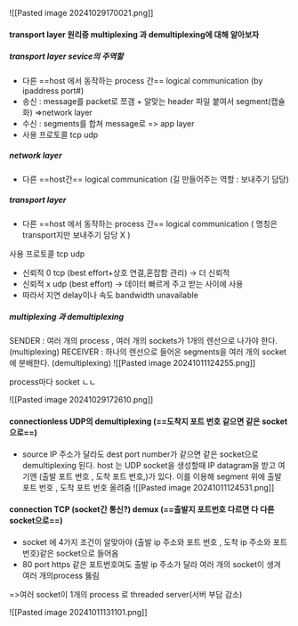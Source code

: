 ![[Pasted image 20241029170021.png]]
#### transport layer 원리중 multiplexing 과 demultiplexing에 대해 알아보자

##### transport layer sevice의 주역할
- 다른 ==host 에서 동작하는 process 간== logical communication (by ipaddress port#)
- 송신 : message를 packet로 쪼갬 + 알맞는 header 파일 붙여서 segment(캡슐화) =>network layer
- 수신 : segments를 합쳐 message로 => app layer
- 사용 프로토콜 tcp udp
##### network layer
- 다른 ==host간== logical communication (길 만들어주는 역할 : 보내주기 담당)
##### transport layer 
- 다른 ==host 에서 동작하는 process 간== logical communication ( 명칭은 transport지만 보내주기 담당 X )

사용 프로토콜 tcp udp
- 신뢰적 0 tcp (best effort+상호 연결,혼잡함 관리) -> 더 신뢰적
- 신뢰적 x udp (best effort) -> 데이터 빠르게 주고 받는 사이에 사용
- 따라서 지연 delay이나 속도 bandwidth unavailable

##### multiplexing 과 demultiplexing
SENDER : 여러 개의 process , 여러 개의 sockets가 1개의 렌선으로 나가야 한다. (multiplexing)
RECEIVER : 하나의 렌선으로 들어온 segments을 여러 개의 socket에 분배한다. (demultiplexing)
![[Pasted image 20241011124255.png]]

process마다 socket ㄴㄴ

![[Pasted image 20241029172610.png]]
#### connectionless UDP의 demultiplexing (==도착지 포트 번호 같으면 같은 socket으로==)
- source IP 주소가 달라도 dest port number가 같으면 같은 socket으로 demultiplexing 된다. 
host 는 UDP socket을 생성할때 IP datagram을 받고 여기엔 (출발 포트 번호 , 도착 포트 번호,)가 있다.
이를 이용해 segment 위에 출발 포트 번호 , 도착 포트 번호 올려줌
![[Pasted image 20241011124531.png]]


#### connection TCP (socket간 통신?) demux (==출발지 포트번호 다르면 다 다른 socket으로==)
- socket 에 4가지 조건이 알맞아야 (출발 ip 주소와 포트 번호 , 도착  ip 주소와 포트 번호)같은 socket으로 들어옴
- 80 port https 같은 포트번호여도 출발 ip 주소가 달라 여러 개의 socket이 생겨 여러 개의process 뚫림

=>여러 socket이 1개의 process 로 threaded server(서버 부담 감소)

![[Pasted image 20241011131101.png]]



